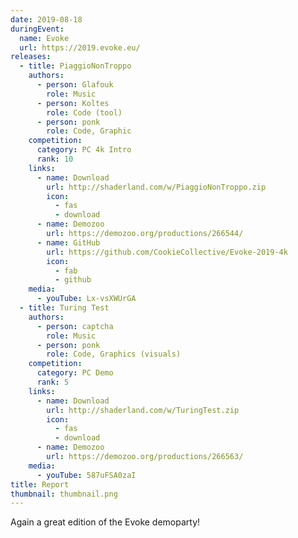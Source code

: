 ```yaml
---
date: 2019-08-18
duringEvent:
  name: Evoke
  url: https://2019.evoke.eu/
releases:
  - title: PiaggioNonTroppo
    authors:
      - person: Glafouk
        role: Music
      - person: Koltes
        role: Code (tool)
      - person: ponk
        role: Code, Graphic
    competition:
      category: PC 4k Intro
      rank: 10
    links:
      - name: Download
        url: http://shaderland.com/w/PiaggioNonTroppo.zip
        icon:
          - fas
          - download
      - name: Demozoo
        url: https://demozoo.org/productions/266544/
      - name: GitHub
        url: https://github.com/CookieCollective/Evoke-2019-4k
        icon:
          - fab
          - github
    media:
      - youTube: Lx-vsXWUrGA
  - title: Turing Test
    authors:
      - person: captcha
        role: Music
      - person: ponk
        role: Code, Graphics (visuals)
    competition:
      category: PC Demo
      rank: 5
    links:
      - name: Download
        url: http://shaderland.com/w/TuringTest.zip
        icon:
          - fas
          - download
      - name: Demozoo
        url: https://demozoo.org/productions/266563/
    media:
      - youTube: 587uFSA0zaI
title: Report
thumbnail: thumbnail.png
---
```


Again a great edition of the Evoke demoparty!
